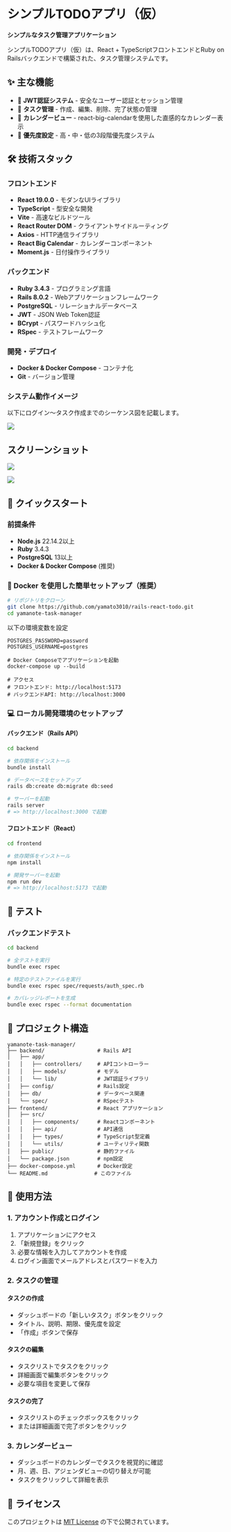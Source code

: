 # シンプルTODOアプリ（仮）

**シンプルなタスク管理アプリケーション**

シンプルTODOアプリ（仮）は、React + TypeScriptフロントエンドとRuby on Railsバックエンドで構築された、タスク管理システムです。

## ✨ 主な機能

- 🔐 **JWT認証システム** - 安全なユーザー認証とセッション管理
- 📝 **タスク管理** - 作成、編集、削除、完了状態の管理
- 📅 **カレンダービュー** - react-big-calendarを使用した直感的なカレンダー表示
- 🎯 **優先度設定** - 高・中・低の3段階優先度システム

## 🛠️ 技術スタック

### フロントエンド
- **React 19.0.0** - モダンなUIライブラリ
- **TypeScript** - 型安全な開発
- **Vite** - 高速なビルドツール
- **React Router DOM** - クライアントサイドルーティング
- **Axios** - HTTP通信ライブラリ
- **React Big Calendar** - カレンダーコンポーネント
- **Moment.js** - 日付操作ライブラリ

### バックエンド
- **Ruby 3.4.3** - プログラミング言語
- **Rails 8.0.2** - Webアプリケーションフレームワーク
- **PostgreSQL** - リレーショナルデータベース
- **JWT** - JSON Web Token認証
- **BCrypt** - パスワードハッシュ化
- **RSpec** - テストフレームワーク

### 開発・デプロイ
- **Docker & Docker Compose** - コンテナ化
- **Git** - バージョン管理

### システム動作イメージ

以下にログイン〜タスク作成までのシーケンス図を記載します。

![](./images/sequence_addtask.png)

## スクリーンショット

![](./images/image1.png)

![](./images/image2.png)

## 🚀 クイックスタート

### 前提条件

- **Node.js** 22.14.2以上
- **Ruby** 3.4.3
- **PostgreSQL** 13以上
- **Docker & Docker Compose** (推奨)

### 🐳 Docker を使用した簡単セットアップ（推奨）

```bash
# リポジトリをクローン
git clone https://github.com/yamato3010/rails-react-todo.git
cd yamanote-task-manager
```

以下の環境変数を設定
```
POSTGRES_PASSWORD=password
POSTGRES_USERNAME=postgres
```

```
# Docker Composeでアプリケーションを起動
docker-compose up --build

# アクセス
# フロントエンド: http://localhost:5173
# バックエンドAPI: http://localhost:3000
```

### 💻 ローカル開発環境のセットアップ

#### バックエンド（Rails API）

```bash
cd backend

# 依存関係をインストール
bundle install

# データベースをセットアップ
rails db:create db:migrate db:seed

# サーバーを起動
rails server
# => http://localhost:3000 で起動
```

#### フロントエンド（React）

```bash
cd frontend

# 依存関係をインストール
npm install

# 開発サーバーを起動
npm run dev
# => http://localhost:5173 で起動
```

## 🧪 テスト

### バックエンドテスト

```bash
cd backend

# 全テストを実行
bundle exec rspec

# 特定のテストファイルを実行
bundle exec rspec spec/requests/auth_spec.rb

# カバレッジレポートを生成
bundle exec rspec --format documentation
```

## 📁 プロジェクト構造

```
yamanote-task-manager/
├── backend/                 # Rails API
│   ├── app/
│   │   ├── controllers/     # APIコントローラー
│   │   ├── models/          # モデル
│   │   └── lib/             # JWT認証ライブラリ
│   ├── config/              # Rails設定
│   ├── db/                  # データベース関連
│   └── spec/                # RSpecテスト
├── frontend/                # React アプリケーション
│   ├── src/
│   │   ├── components/      # Reactコンポーネント
│   │   ├── api/             # API通信
│   │   ├── types/           # TypeScript型定義
│   │   └── utils/           # ユーティリティ関数
│   ├── public/              # 静的ファイル
│   └── package.json         # npm設定
├── docker-compose.yml       # Docker設定
└── README.md               # このファイル
```

## 📖 使用方法

### 1. アカウント作成とログイン

1. アプリケーションにアクセス
2. 「新規登録」をクリック
3. 必要な情報を入力してアカウントを作成
4. ログイン画面でメールアドレスとパスワードを入力

### 2. タスクの管理

#### タスクの作成
- ダッシュボードの「新しいタスク」ボタンをクリック
- タイトル、説明、期限、優先度を設定
- 「作成」ボタンで保存

#### タスクの編集
- タスクリストでタスクをクリック
- 詳細画面で編集ボタンをクリック
- 必要な項目を変更して保存

#### タスクの完了
- タスクリストのチェックボックスをクリック
- または詳細画面で完了ボタンをクリック

### 3. カレンダービュー

- ダッシュボードのカレンダーでタスクを視覚的に確認
- 月、週、日、アジェンダビューの切り替えが可能
- タスクをクリックして詳細を表示

## 📄 ライセンス

このプロジェクトは [MIT License](LICENSE) の下で公開されています。
